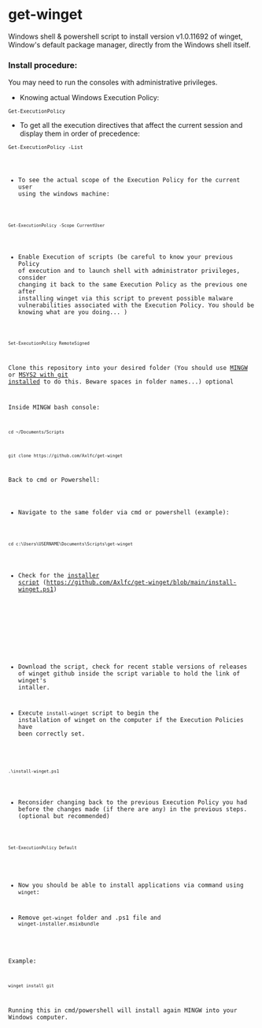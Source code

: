 # get-winget
Windows shell &amp; powershell script to install version v1.0.11692 of winget, Window's default package manager, directly from the Windows shell itself.

### Install procedure:
You may need to run the consoles with administrative privileges.

- Knowing actual Windows Execution Policy:

<code>`Get-ExecutionPolicy`</code>

- To get all the execution directives that affect the current session and display them in order of precedence:

<code>`Get-ExecutionPolicy -List`

- To see the actual scope of the Execution Policy for the current user using the windows machine:

<code>`Get-ExecutionPolicy -Scope CurrentUser`</code>

- Enable Execution of scripts (be careful to know your previous Policy of execution and to launch shell with administrator privileges, consider changing it back to the same Execution Policy as the previous one after installing winget via this script to prevent possible malware vulnerabilities associated with the Execution Policy. You should be knowing what are you doing... )

<code>`Set-ExecutionPolicy RemoteSigned`</code>

Clone this repository into your desired folder (You should use [MINGW](https://gitforwindows.org/) or [MSYS2 with git installed](https://www.youtube.com/watch?v=pb6Yb819pF0) to do this. Beware spaces in folder names...) optional

Inside MINGW bash console:

<code>`cd ~/Documents/Scripts`</code>

<code>`git clone https://github.com/Axlfc/get-winget`</code>

Back to cmd or Powershell:

- Navigate to the same folder via cmd or powershell (example):

<code>`cd c:\Users\USERNAME\Documents\Scripts\get-winget`</code>

- Check for the [installer script](https://github.com/Axlfc/get-winget/blob/main/install-winget.ps1) (https://github.com/Axlfc/get-winget/blob/main/install-winget.ps1) 

<br></br>

- Download the script, check for recent stable versions of releases of winget github inside the script variable to hold the link of winget's intaller.

- Execute `install-winget` script to begin the installation of winget on the computer if the Execution Policies have been correctly set.

<code>`.\install-winget.ps1`</code>

- Reconsider changing back to the previous Execution Policy you had before the changes made (if there are any) in the previous steps. (optional but recommended)

<code>`Set-ExecutionPolicy Default`</code>

- Now you should be able to install applications via command using `winget`:

- Remove `get-winget` folder and .ps1 file and `winget-installer.msixbundle`

Example:

<code>`winget install git`</code>

Running this in cmd/powershell will install again MINGW into your Windows computer.
